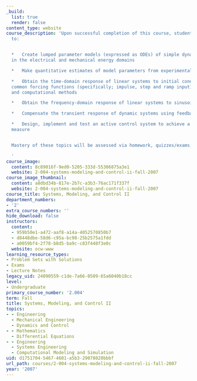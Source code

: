```yaml
---
_build:
  list: true
  render: false
content_type: website
course_description: 'Upon successful completion of this course, students will be able
  to:


  *   Create lumped parameter models (expressed as ODEs) of simple dynamic systems
  in the electrical and mechanical energy domains

  *   Make quantitative estimates of model parameters from experimental measurements

  *   Obtain the time-domain response of linear systems to initial conditions and/or
  common forcing functions (specifically; impulse, step and ramp input) by both analytical
  and computational methods

  *   Obtain the frequency-domain response of linear systems to sinusoidal inputs

  *   Compensate the transient response of dynamic systems using feedback techniques

  *   Design, implement and test an active control system to achieve a desired performance
  measure


  Mastery of these topics will be assessed via homework, quizzes/exams, and lab assignments.

  '
course_image:
  content: 8c89016f-9ed0-5205-333d-55306875a3e1
  website: 2-004-systems-modeling-and-control-ii-fall-2007
course_image_thumbnail:
  content: a8dbd34b-817e-2b7c-a3b3-76ac171f337f
  website: 2-004-systems-modeling-and-control-ii-fall-2007
course_title: Systems, Modeling, and Control II
department_numbers:
- '2'
extra_course_numbers: ''
hide_download: false
instructors:
  content:
  - 959b50e1-a472-aaf8-a14a-4052570850b7
  - d8448dbe-58d6-c95a-bc98-25b2575a1fdd
  - a0059bf4-2f78-b8d5-ba9c-c83f448f3e0c
  website: ocw-www
learning_resource_types:
- Problem Sets with Solutions
- Exams
- Lecture Notes
legacy_uid: 24090559-c1de-7a66-0509-65a6040b18cc
level:
- Undergraduate
primary_course_number: '2.004'
term: Fall
title: Systems, Modeling, and Control II
topics:
- - Engineering
  - Mechanical Engineering
  - Dynamics and Control
- - Mathematics
  - Differential Equations
- - Engineering
  - Systems Engineering
  - Computational Modeling and Simulation
uid: d1751704-5467-4601-a5b3-29078020bbbf
url_path: courses/2-004-systems-modeling-and-control-ii-fall-2007
year: '2007'
---
```

